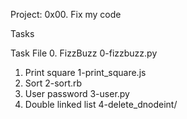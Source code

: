 Project: 0x00. Fix my code

Tasks

Task	File
0. FizzBuzz	0-fizzbuzz.py
1. Print square	1-print_square.js
2. Sort	2-sort.rb
3. User password	3-user.py
4. Double linked list	4-delete_dnodeint/
